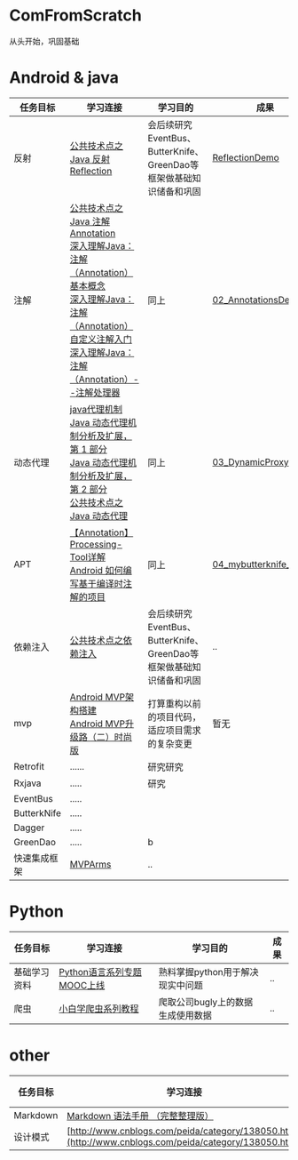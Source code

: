 # ComFromScratch
从头开始，巩固基础
# Android & java
 任务目标 | 学习连接 | 学习目的 | 成果
-|-|-| -
反射   |[公共技术点之 Java 反射 Reflection](http://p.codekk.com/blogs/detail/5596953ed6459ae7934997c5)|会后续研究EventBus、ButterKnife、GreenDao等框架做基础知识储备和巩固|[ReflectionDemo](https://github.com/GibsonCool/ComFromScratch/tree/master/01_ReflectionDemo)
注解   | [公共技术点之 Java 注解 Annotation](http://p.codekk.com/blogs/detail/54cfab086c4761e5001b253b)<br>[深入理解Java：注解（Annotation）基本概念](http://www.cnblogs.com/peida/archive/2013/04/23/3036035.html)<br>[深入理解Java：注解（Annotation）自定义注解入门](http://www.cnblogs.com/peida/archive/2013/04/24/3036689.html)<br>[深入理解Java：注解（Annotation）--注解处理器](http://www.cnblogs.com/peida/archive/2013/04/26/3038503.html)|同上 |[02_AnnotationsDemo](https://github.com/GibsonCool/ComFromScratch/tree/master/02_AnnotationsDemo)
动态代理|[java代理机制](http://www.cnblogs.com/machine/archive/2013/02/21/2921345.html)<br>[Java 动态代理机制分析及扩展，第 1 部分](https://www.ibm.com/developerworks/cn/java/j-lo-proxy1/index.html)<br>[Java 动态代理机制分析及扩展，第 2 部分](https://www.ibm.com/developerworks/cn/java/j-lo-proxy2/)<br>[公共技术点之 Java 动态代理](http://a.codekk.com/detail/Android/Caij/%E5%85%AC%E5%85%B1%E6%8A%80%E6%9C%AF%E7%82%B9%E4%B9%8B%20Java%20%E5%8A%A8%E6%80%81%E4%BB%A3%E7%90%86)|同上|[03_DynamicProxyDemo](https://github.com/GibsonCool/ComFromScratch/tree/master/03_DynamicProxyDemo)
APT    |[【Annotation】Processing-Tool详解](http://blog.csdn.net/hj7jay/article/details/52180023)<br>[Android 如何编写基于编译时注解的项目](http://blog.csdn.net/lmj623565791/article/details/51931859)| 同上|[04_mybutterknife_simple](https://github.com/GibsonCool/ComFromScratch/tree/master/04_mybutterknife_simple)
依赖注入   |[公共技术点之依赖注入](http://p.codekk.com/blogs/detail/54cfab086c4761e5001b253c)|会后续研究EventBus、ButterKnife、GreenDao等框架做基础知识储备和巩固|..
mvp  |[Android MVP架构搭建](http://www.jcodecraeer.com/a/anzhuokaifa/2017/1020/8625.html)<br>[Android MVP升级路（二）时尚版](http://www.jcodecraeer.com/a/anzhuokaifa/2017/1024/8636.html)|打算重构以前的项目代码，适应项目需求的复杂变更|暂无
Retrofit  |......|研究研究|
Rxjava   | .....|研究|
EventBus |.....| |
ButterkNife|.....| |
Dagger |.....| |
GreenDao|.....| b|
快速集成框架|[MVPArms](https://github.com/JessYanCoding/MVPArms/blob/master/MVPArms.md)|..



# Python
任务目标|学习连接| 学习目的 |成果
-|-|-|-
基础学习资料|[Python语言系列专题MOOC上线](http://www.icourses.cn/gjjpkc/sy/yw/20170120/t_10443.html)|熟料掌握python用于解决现实中问题|..
爬虫|[小白学爬虫系列教程](http://cuiqingcai.com/4352.html)|爬取公司bugly上的数据生成使用数据|..


# other
任务目标|学习连接|成果
-|-|-
Markdown|[Markdown 语法手册 （完整整理版）](http://blog.leanote.com/post/freewalk/Markdown-%E8%AF%AD%E6%B3%95%E6%89%8B%E5%86%8C#index "Markdown 语法手册 （完整整理版）")|0%
设计模式|[http://www.cnblogs.com/peida/category/138050.html](http://www.cnblogs.com/peida/category/138050.html)|..
